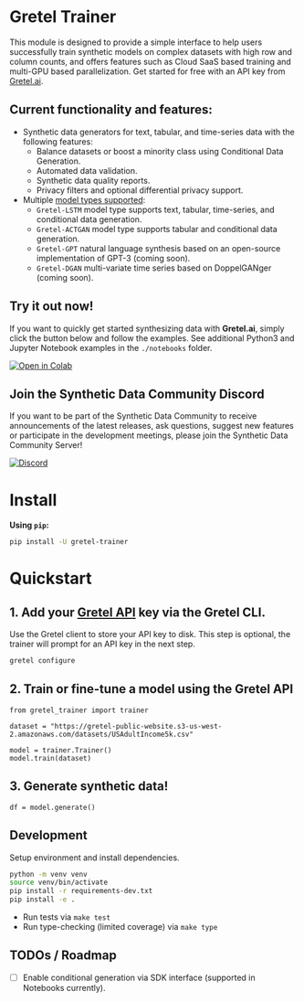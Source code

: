 # Gretel Trainer

This module is designed to provide a simple interface to help users successfully train synthetic models on complex datasets with high row and column counts, and offers features such as Cloud SaaS based training and multi-GPU based parallelization. Get started for free with an API key from [Gretel.ai](https://console.gretel.cloud).

## Current functionality and features:

* Synthetic data generators for text, tabular, and time-series data with the following
  features:
    * Balance datasets or boost a minority class using Conditional Data Generation.
    * Automated data validation.
    * Synthetic data quality reports.
    * Privacy filters and optional differential privacy support.
* Multiple [model types supported](https://docs.gretel.ai/synthetics/models):
    * `Gretel-LSTM` model type supports text, tabular, time-series, and conditional data generation.
    * `Gretel-ACTGAN` model type supports tabular and conditional data generation.
    * `Gretel-GPT` natural language synthesis based on an open-source implementation of GPT-3 (coming soon).
    * `Gretel-DGAN` multi-variate time series based on DoppelGANger (coming soon).

## Try it out now!

If you want to quickly get started synthesizing data with **Gretel.ai**, simply click the button below and follow the examples. See additional Python3 and Jupyter Notebook examples in the `./notebooks` folder.

[![Open in Colab](https://colab.research.google.com/assets/colab-badge.svg)](https://colab.research.google.com/github/gretelai/trainer/blob/main/notebooks/trainer-examples.ipynb)

## Join the Synthetic Data Community Discord

If you want to be part of the Synthetic Data Community to receive announcements of the latest releases,
ask questions, suggest new features or participate in the development meetings, please join
the Synthetic Data Community Server!

[![Discord](https://img.shields.io/discord/1007817822614847500?label=Discord&logo=Discord)](https://gretel.ai/discord)

# Install

**Using `pip`:**

```bash
pip install -U gretel-trainer
```

# Quickstart

## 1. Add your [Gretel API](https://console.gretel.cloud) key via the Gretel CLI.
Use the Gretel client to store your API key to disk. This step is optional, the trainer will prompt for an API key in the next step.
```bash
gretel configure
```

## 2. Train or fine-tune a model using the Gretel API

```python3
from gretel_trainer import trainer

dataset = "https://gretel-public-website.s3-us-west-2.amazonaws.com/datasets/USAdultIncome5k.csv"

model = trainer.Trainer()
model.train(dataset)
```

## 3. Generate synthetic data!
```python3
df = model.generate()
```

## Development

Setup environment and install dependencies.

```sh
python -m venv venv
source venv/bin/activate
pip install -r requirements-dev.txt
pip install -e .
```

- Run tests via `make test`
- Run type-checking (limited coverage) via `make type`

## TODOs / Roadmap

- [ ] Enable conditional generation via SDK interface (supported in Notebooks currently).
